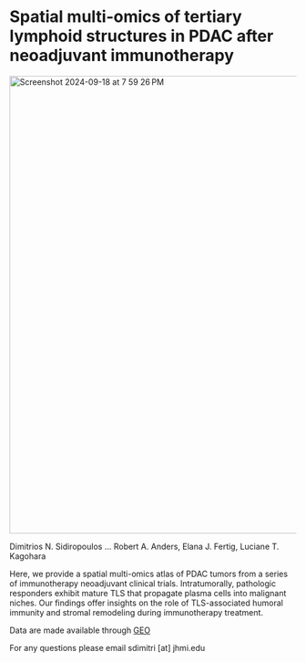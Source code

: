 # Spatial multi-omics of tertiary lymphoid structures in PDAC after neoadjuvant immunotherapy

<img width="803" alt="Screenshot 2024-09-18 at 7 59 26 PM" src="https://github.com/user-attachments/assets/fcda86d0-3ac9-4590-b9ca-68810ecd32c6">

Dimitrios N. Sidiropoulos ... Robert A. Anders, Elana J. Fertig, Luciane T. Kagohara

Here, we provide a spatial multi-omics atlas of PDAC tumors from a series of immunotherapy neoadjuvant clinical trials. Intratumorally, pathologic responders exhibit mature TLS that propagate plasma cells into malignant niches. Our findings offer insights on the role of TLS-associated humoral immunity and stromal remodeling during immunotherapy treatment.

Data are made available through [GEO](https://www.ncbi.nlm.nih.gov/geo/query/acc.cgi?acc=GSE277116)

For any questions please email sdimitri [at] jhmi.edu

